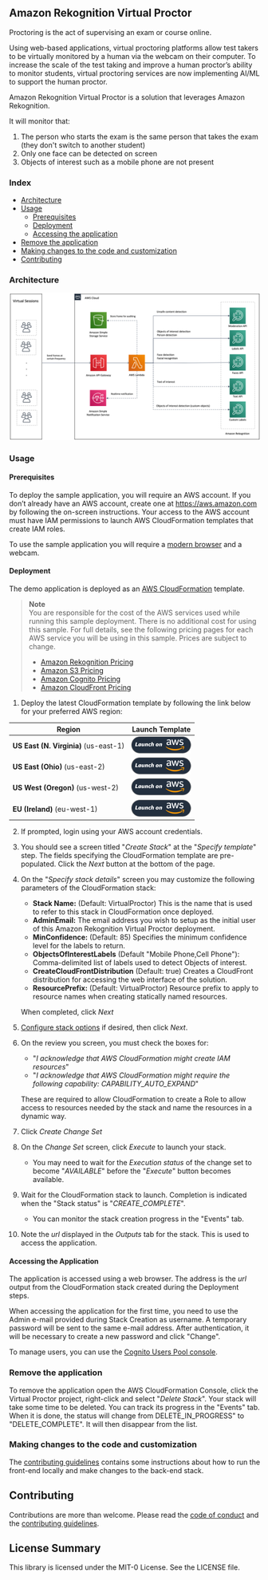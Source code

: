 ## Amazon Rekognition Virtual Proctor

Proctoring is the act of supervising an exam or course online.

Using web-based applications, virtual proctoring platforms allow test takers to be virtually monitored by a human via the webcam on their computer.
To increase the scale of the test taking and improve a human proctor’s ability to monitor students, virtual proctoring services are now implementing AI/ML to support the human proctor.

Amazon Rekognition Virtual Proctor is a solution that leverages Amazon Rekognition.

It will monitor that:

1. The person who starts the exam is the same person that takes the exam (they don't switch to another student)
2. Only one face can be detected on screen
3. Objects of interest such as a mobile phone are not present

### Index

- [Architecture](#architecture)
- [Usage](#usage)
  - [Prerequisites](#prerequisites)
  - [Deployment](#deployment)
  - [Accessing the application](#accessing-the-application)
- [Remove the application](#remove-the-application)
- [Making changes to the code and customization](#making-changes-to-the-code-and-customization)
- [Contributing](#contributing)

### Architecture

<p align="center">
  <img src="docs/diagram.png" alt="Architecture Diagram" />
</p>

### Usage

#### Prerequisites

To deploy the sample application, you will require an AWS account. If you don’t already have an AWS account, create one at <https://aws.amazon.com> by following the on-screen instructions. Your access to the AWS account must have IAM permissions to launch AWS CloudFormation templates that create IAM roles.

To use the sample application you will require a [modern browser](https://caniuse.com/#feat=stream) and a webcam.

#### Deployment

The demo application is deployed as an [AWS CloudFormation](https://aws.amazon.com/cloudformation) template.

> **Note**  
> You are responsible for the cost of the AWS services used while running this sample deployment. There is no additional cost for using this sample. For full details, see the following pricing pages for each AWS service you will be using in this sample. Prices are subject to change.
>
> - [Amazon Rekognition Pricing](https://aws.amazon.com/rekognition/pricing/)
> - [Amazon S3 Pricing](https://aws.amazon.com/s3/pricing/)
> - [Amazon Cognito Pricing](https://aws.amazon.com/cognito/pricing/)
> - [Amazon CloudFront Pricing](https://aws.amazon.com/cloudfront/pricing/)

1. Deploy the latest CloudFormation template by following the link below for your preferred AWS region:

| Region                                | Launch Template                                                                                                                                                                                                                                                                                                               |
| ------------------------------------- | ----------------------------------------------------------------------------------------------------------------------------------------------------------------------------------------------------------------------------------------------------------------------------------------------------------------------------- |
| **US East (N. Virginia)** (us-east-1) | [![Launch the VirtualProctor Stack with CloudFormation](docs/deploy-to-aws.png)](https://console.aws.amazon.com/cloudformation/home?region=us-east-1#/stacks/new?stackName=VirtualProctor&templateURL=https://solution-builders-us-east-1.s3.us-east-1.amazonaws.com/amazon-rekognition-virtual-proctor/latest/template.yaml) |
| **US East (Ohio)** (us-east-2)        | [![Launch the VirtualProctor Stack with CloudFormation](docs/deploy-to-aws.png)](https://console.aws.amazon.com/cloudformation/home?region=us-east-2#/stacks/new?stackName=VirtualProctor&templateURL=https://solution-builders-us-east-2.s3.us-east-2.amazonaws.com/amazon-rekognition-virtual-proctor/latest/template.yaml) |
| **US West (Oregon)** (us-west-2)      | [![Launch the VirtualProctor Stack with CloudFormation](docs/deploy-to-aws.png)](https://console.aws.amazon.com/cloudformation/home?region=us-west-2#/stacks/new?stackName=VirtualProctor&templateURL=https://solution-builders-us-west-2.s3.us-west-2.amazonaws.com/amazon-rekognition-virtual-proctor/latest/template.yaml) |
| **EU (Ireland)** (eu-west-1)          | [![Launch the VirtualProctor Stack with CloudFormation](docs/deploy-to-aws.png)](https://console.aws.amazon.com/cloudformation/home?region=eu-west-1#/stacks/new?stackName=VirtualProctor&templateURL=https://solution-builders-eu-west-1.s3.eu-west-1.amazonaws.com/amazon-rekognition-virtual-proctor/latest/template.yaml) |

2. If prompted, login using your AWS account credentials.
3. You should see a screen titled "_Create Stack_" at the "_Specify template_" step. The fields specifying the CloudFormation template are pre-populated. Click the _Next_ button at the bottom of the page.
4. On the "_Specify stack details_" screen you may customize the following parameters of the CloudFormation stack:

   - **Stack Name:** (Default: VirtualProctor) This is the name that is used to refer to this stack in CloudFormation once deployed.
   - **AdminEmail:** The email address you wish to setup as the initial user of this Amazon Rekognition Virtual Proctor deployment.
   - **MinConfidence:** (Default: 85) Specifies the minimum confidence level for the labels to return.
   - **ObjectsOfInterestLabels** (Default "Mobile Phone,Cell Phone"): Comma-delimited list of labels used to detect Objects of interest.
   - **CreateCloudFrontDistribution** (Default: true) Creates a CloudFront distribution for accessing the web interface of the solution.
   - **ResourcePrefix:** (Default: VirtualProctor) Resource prefix to apply to resource names when creating statically named resources.

   When completed, click _Next_

5. [Configure stack options](https://docs.aws.amazon.com/AWSCloudFormation/latest/UserGuide/cfn-console-add-tags.html) if desired, then click _Next_.
6. On the review you screen, you must check the boxes for:

   - "_I acknowledge that AWS CloudFormation might create IAM resources_"
   - "_I acknowledge that AWS CloudFormation might require the following capability: CAPABILITY_AUTO_EXPAND_"

   These are required to allow CloudFormation to create a Role to allow access to resources needed by the stack and name the resources in a dynamic way.

7. Click _Create Change Set_
8. On the _Change Set_ screen, click _Execute_ to launch your stack.
   - You may need to wait for the _Execution status_ of the change set to become "_AVAILABLE_" before the "_Execute_" button becomes available.
9. Wait for the CloudFormation stack to launch. Completion is indicated when the "Stack status" is "_CREATE_COMPLETE_".
   - You can monitor the stack creation progress in the "Events" tab.
10. Note the _url_ displayed in the _Outputs_ tab for the stack. This is used to access the application.

#### Accessing the Application

The application is accessed using a web browser. The address is the _url_ output from the CloudFormation stack created during the Deployment steps.

When accessing the application for the first time, you need to use the Admin e-mail provided during Stack Creation as username. A temporary password will be sent to the same e-mail address. After authentication, it will be necessary to create a new password and click "Change".

To manage users, you can use the [Cognito Users Pool console](https://console.aws.amazon.com/cognito/users).

### Remove the application

To remove the application open the AWS CloudFormation Console, click the Virtual Proctor project, right-click and select "_Delete Stack_". Your stack will take some time to be deleted. You can track its progress in the "Events" tab. When it is done, the status will change from DELETE_IN_PROGRESS" to "DELETE_COMPLETE". It will then disappear from the list.

### Making changes to the code and customization

The [contributing guidelines](CONTRIBUTING.md) contains some instructions about how to run the front-end locally and make changes to the back-end stack.

## Contributing

Contributions are more than welcome. Please read the [code of conduct](CODE_OF_CONDUCT.md) and the [contributing guidelines](CONTRIBUTING.md).

## License Summary

This library is licensed under the MIT-0 License. See the LICENSE file.
